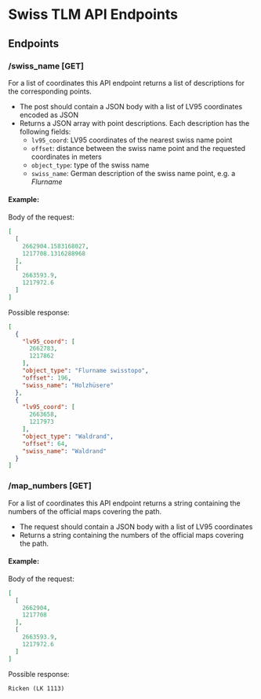 # Swiss TLM API Endpoints

## Endpoints

### /swiss_name [GET]

For a list of coordinates this API endpoint returns a list of descriptions for the corresponding points.

- The post should contain a JSON body with a list of LV95 coordinates encoded as JSON
- Returns a JSON array with point descriptions. Each description has the following fields:
    - `lv95_coord`: LV95 coordinates of the nearest swiss name point
    - `offset`: distance between the swiss name point and the requested coordinates in meters
    - `object_type`: type of the swiss name
    - `swiss_name`: German description of the swiss name point, e.g. a _Flurname_

#### Example:

Body of the request:

```JSON
[
  [
    2662904.1583168027,
    1217708.1316288968
  ],
  [
    2663593.9,
    1217972.6
  ]
]
```

Possible response:

```JSON
[
  {
    "lv95_coord": [
      2662783,
      1217862
    ],
    "object_type": "Flurname swisstopo",
    "offset": 196,
    "swiss_name": "Holzhüsere"
  },
  {
    "lv95_coord": [
      2663658,
      1217973
    ],
    "object_type": "Waldrand",
    "offset": 64,
    "swiss_name": "Waldrand"
  }
]
```

### /map_numbers [GET]

For a list of coordinates this API endpoint returns a string containing the numbers of the official maps covering the
path.

- The request should contain a JSON body with a list of LV95 coordinates 
- Returns a string containing the numbers of the official maps covering the path.

#### Example:

Body of the request:

```JSON
[
  [
    2662904,
    1217708
  ],
  [
    2663593.9,
    1217972.6
  ]
]
```

Possible response:

```
Ricken (LK 1113)
```